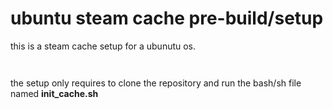 # ubuntu steam cache pre-build/setup

this is a steam cache setup for a ubunutu os.

```
  
```
the setup only requires to clone the repository and run the bash/sh file named **init_cache.sh**
